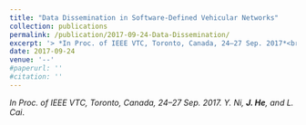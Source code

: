 ```yaml
---
title: "Data Dissemination in Software-Defined Vehicular Networks"
collection: publications
permalink: /publication/2017-09-24-Data-Dissemination/
excerpt: '> *In Proc. of IEEE VTC, Toronto, Canada, 24–27 Sep. 2017*<br>*Y. Ni, **J. He**, and L. Cai*.'
date: 2017-09-24
venue: '--'
#paperurl: ''
#citation: ''
---
```

*In Proc. of IEEE VTC, Toronto, Canada, 24–27 Sep. 2017.* 
*Y. Ni, **J. He**, and L. Cai*.